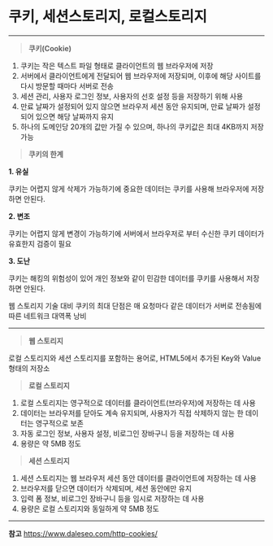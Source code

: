 # 쿠키, 세션스토리지, 로컬스토리지

<hr/>

> **쿠키(Cookie)**

1. 쿠키는 작은 텍스트 파일 형태로 클라이언트의 웹 브라우저에 저장
2. 서버에서 클라이언트에게 전달되어 웹 브라우저에 저장되며, 이후에 해당 사이트를 다시 방문할 때마다 서버로 전송
3. 세션 관리, 사용자 로그인 정보, 사용자의 선호 설정 등을 저장하기 위해 사용
4. 만료 날짜가 설정되어 있지 않으면 브라우저 세션 동안 유지되며, 만료 날짜가 설정되어 있으면 해당 날짜까지 유지
5. 하나의 도메인당 20개의 값만 가질 수 있으며, 하나의 쿠키값은 최대 4KB까지 저장 가능

> **쿠키의 한계**

**1. 유실**

쿠키는 어렵지 않게 삭제가 가능하기에 중요한 데이터는 쿠키를 사용해 브라우저에 저장하면 안된다.

**2. 변조**

쿠키는 어렵지 않게 변경이 가능하기에 서버에서 브라우저로 부터 수신한 쿠키 데이터가 유효한지 검증이 필요

**3. 도난**

쿠키는 해킹의 위험성이 있어 개인 정보와 같이 민감한 데이터를 쿠키를 사용해서 저장하면 안된다.

웹 스토리지 기술 대비 쿠키의 최대 단점은 매 요청마다 같은 데이터가 서버로 전송됨에 따른 네트워크 대역폭 낭비

<hr/>

> **웹 스토리지**

로컬 스토리지와 세션 스토리지를 포함하는 용어로, HTML5에서 추가된 Key와 Value 형태의 저장소

> **로컬 스토리지**

1. 로컬 스토리지는 영구적으로 데이터를 클라이언트(브라우저)에 저장하는 데 사용
2. 데이터는 브라우저를 닫아도 계속 유지되며, 사용자가 직접 삭제하지 않는 한 데이터는 영구적으로 보존
3. 자동 로그인 정보, 사용자 설정, 비로그인 장바구니 등을 저장하는 데 사용
4. 용량은 약 5MB 정도

> **세션 스토리지**

1. 세션 스토리지는 웹 브라우저 세션 동안 데이터를 클라이언트에 저장하는 데 사용
2. 브라우저를 닫으면 데이터가 삭제되며, 세션 동안에만 유지
3. 입력 폼 정보, 비로그인 장바구니 등을 임시로 저장하는 데 사용
4. 용량은 로컬 스토리지와 동일하게 약 5MB 정도

<hr />

**참고**
https://www.daleseo.com/http-cookies/
